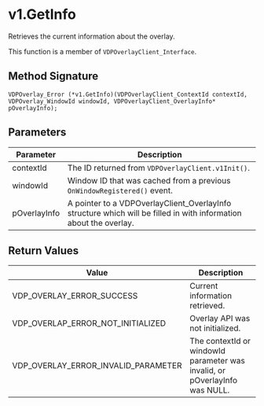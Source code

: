 # v1.GetInfo

Retrieves the current information about the overlay.

This function is a member of `VDPOverlayClient_Interface`.

## Method Signature
```
VDPOverlay_Error (*v1.GetInfo)(VDPOverlayClient_ContextId contextId, VDPOverlay_WindowId windowId, VDPOverlayClient_OverlayInfo* pOverlayInfo);
```

## Parameters

| Parameter | Description |
| --------- | ----------- |
| contextId	| The ID returned from `VDPOverlayClient.v1Init()`. |
| windowId | Window ID that was cached from a previous `OnWindowRegistered()` event. |
| pOverlayInfo | A pointer to a VDPOverlayClient_OverlayInfo structure which will be filled in with information about the overlay. |

## Return Values

| Value | Description |
| ----- | ----------- |
| VDP_OVERLAY_ERROR_SUCCESS | Current information retrieved. |
| VDP_OVERLAP_ERROR_NOT_INITIALIZED	| Overlay API was not initialized. |
| VDP_OVERLAY_ERROR_INVALID_PARAMETER | The contextId or windowId parameter was invalid, or pOverlayInfo was NULL. |



